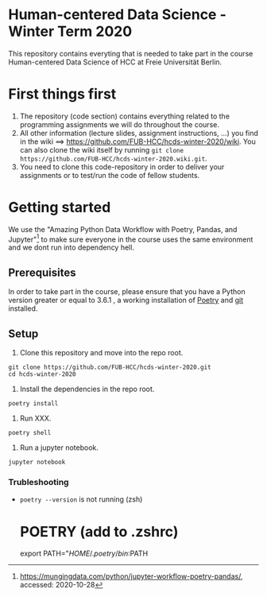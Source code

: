 # Human-centered Data Science - Winter Term 2020
This repository contains everyting that is needed to take part in the course Human-centered Data Science of HCC at Freie Universität Berlin.

# First things first
1. The repository (code section) contains everything related to the programming assignments we will do throughout the course.
2. All other information (lecture slides, assignment instructions, ...) you find in the wiki ==> https://github.com/FUB-HCC/hcds-winter-2020/wiki. You can also clone the wiki itself by running `git clone https://github.com/FUB-HCC/hcds-winter-2020.wiki.git`.
3. You need to clone this code-repository in order to deliver your assignments or to test/run the code of fellow students.

# Getting started

We use the  "Amazing Python Data Workflow with Poetry, Pandas, and Jupyter"[^1] to make sure everyone in the course uses the same environment and we dont run into dependency hell.


## Prerequisites

In order to take part in the course, please ensure that you have a Python version greater or equal to 3.6.1 , a working installation of [Poetry](https://python-poetry.org/docs/) and [git](https://git-scm.com/book/en/v2/Getting-Started-Installing-Git) installed.


## Setup

1. Clone this repository and move into the repo root.

```
git clone https://github.com/FUB-HCC/hcds-winter-2020.git
cd hcds-winter-2020
```

1. Install the dependencies in the repo root.

```
poetry install
```

1. Run XXX.
```
poetry shell
```

1. Run a jupyter notebook.
```
jupyter notebook
```

### Trubleshooting

* `poetry --version` is not running (zsh)

     # POETRY (add to .zshrc)
     export PATH="$HOME/.poetry/bin:$PATH 


[^1]: https://mungingdata.com/python/jupyter-workflow-poetry-pandas/, accessed: 2020-10-28